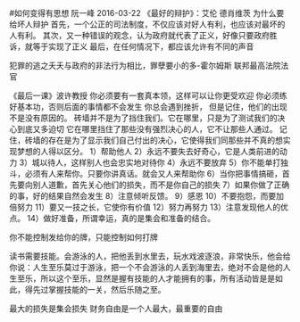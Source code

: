 #如何变得有思想
阮一峰
2016-03-22
《最好的辩护》：艾伦 德肖维茨
为什么要给坏人辩护
首先，一个公正的司法制度，不仅应该对好人有利，也应该对最坏的人有利。
其次，又一种错误的观念，认为政府就代表了正义，好像只要政府胜诉，就等于实现了正义
最后，在任何情况下，都应该允许有不同的声音

犯罪的逃之夭夭与政府的非法行为相比，罪孽要小的多-霍尔姆斯 联邦最高法院法官

《最后一课》波许教授
你必须要有一套真本领，这样可以让你更受欢迎
你必须练好基本功，否则后面的事情都不会发生
你总会遇到挫折，
但是记住，他们的出现不是没有原因的。
砖墙并不是为了挡住我们。它在哪里，只是为了测试我们的决心到底又多迫切
它在哪里挡住了那些没有强烈决心的人，它不让那些人通过。
记住，砖墙的存在是为了显示我们自己付出的决心，它使得我们同那些并不真的想实现梦想的人得以区分。
1）帮助他人
2）永远不要失去好奇心，它是人类前进的动力
3）城以待人，这样别人也会忠实地对待你
4）永远不要放弃
5）你不能单打独斗，必须有人来帮你。只要你讲真话。就会又人来帮助你
6）当你把事情搞砸，首先要向别人道歉，首先关心他们的损失，而不是你自己的损失
7）如果你做了正确的事，好的结果自然会发生
8）注意倾听反馈。
9）感恩
10）不要抱怨，而要加倍努力
11）要又一技之长，它使你有价值
12）努力再努力
13）注意发现他人的优点。
14）做好准备，所谓幸运，真的是集会和准备的结合。

你不能控制发给你的牌，只能控制如何打牌

读书需要技能。会游泳的人，把他丢到水里去，玩水戏波逐浪，非常快乐，他会给你说：人生至乐莫过于游泳，把一个不会游泳的人丢到海里去，绝对不会是他的人生至乐，所以这个至乐，显然是握有技能的人才能拥有的事，所有活动皆是是如此，得先过掌握技能的一关，然后乐随之至。


最大的损失是集会损失
财务自由是一个人最大，最重要的自由


